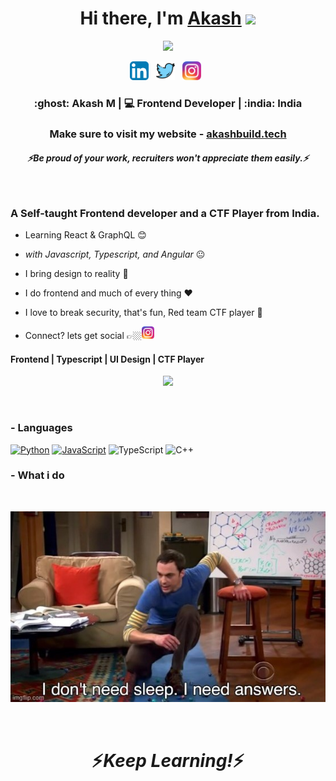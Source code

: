 <div align='center'>
   <h1>Hi there, I'm <a href="https://akashbuild.tech">Akash</a> <img src="https://media.giphy.com/media/hvRJCLFzcasrR4ia7z/giphy.gif" width="25px"> </h1>   
   <img src="https://pronoun.cyou/x/y?subject=He&object=Him&height=20"> 
</div>

<p align='center'>
   <a href="https://www.linkedin.com/in/akashm398"><img height="30" src="https://raw.githubusercontent.com/AkashM398/AkashM398/master/images/linkedin.png"></a>&nbsp;&nbsp;
<a href="https://twitter.com/akashm398"><img height="30" src="https://raw.githubusercontent.com/AkashM398/AkashM398/master/images/twitter.png"></a>&nbsp;&nbsp;
<a href="https://instagram.com"><img height="30" src="https://raw.githubusercontent.com/AkashM398/AkashM398/master/images/insta.png"></a>&nbsp;&nbsp;
 </p>


<div align="center">
<h3>:ghost:	 Akash M | 💻 Frontend Developer | :india: India</h3>
</div>

<div align="center">
<h3>Make sure to visit my website - <a href="https://akashbuild.tech">akashbuild.tech</a></h3>
</div>

<h5 align="center">
   <i>⚡️Be proud of your work, recruiters won't appreciate them easily.⚡️</i>
  </h5>

<br />

<p align="center">
  <h3> A Self-taught Frontend developer and a CTF Player from India.</h3>
</p>

 - Learning React & GraphQL :blush:
 
 - <i>with Javascript, Typescript, and Angular</i> :neutral_face:
   
 - I bring design to reality :zany_face:
 
 - I do frontend and much of every thing :heart:
 
 - I love to break security, that's fun, Red team CTF player :shushing_face:
 
 - Connect? lets get social 👉🏼[<img height="20" src="https://raw.githubusercontent.com/AkashM398/AkashM398/master/images/insta.png" >](https://instragram.com)
 
 <p align="center">
  <h4> Frontend | Typescript | UI Design | CTF Player </h4>
  </p>

<!--  -->

<p align="center" >
<a href="https://github.com/anuraghazra/github-readme-stats"> 
    <img  src="https://github-readme-stats.vercel.app/api?username=AkashM398&&show_icons=true&theme=radical"/>
  </a>

</p>

<br />

### - Languages 

<p align="center">

[![Python](https://img.shields.io/badge/-Python-000?&logo=python)](https://github.com/AkashM398?tab=repositories&q=&type=&language=python)
[![JavaScript](https://img.shields.io/badge/-JavaScript-000?&logo=JavaScript&logoColor=ddc508)](https://github.com/AkashM398?tab=repositories&q=&type=&language=javascript)
![TypeScript](https://img.shields.io/badge/-TypeScript-000?&logo=TypeScript&logoColor=007ACC)
![C++](https://img.shields.io/badge/-C++-000?&logo=c%2b%2b&logoColor=00599C)

</p>


 ### - What i do

<br />

<p align="center">
   <img src="https://raw.githubusercontent.com/AkashM398/AkashM398/master/images/nosleep.jpg" />
   </p>
   
<br />

<h1 align='center'>⚡️<i>Keep Learning!</i>⚡️</h1>

